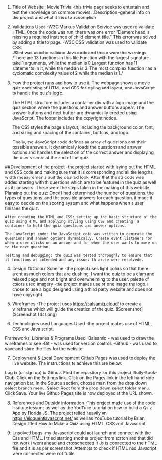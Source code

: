 1. Title of Website : Movie Trivia -this trivia page seeks to entertain and test the knowledge on common movies.
.Description -general info on the project and what it tries to accomplish

2. Validations Used
-W3C Markup Validation Service was used ro validate HTML.  Once the code was run, there was one error "Element head is missing a required instance of child element title."  This error was solved by adding a title to page.
-W3C CSS validation was used to validate CSS.  
JSlint was used to validate Java code and these were the warnings /There are 13 functions in this file.Function with the largest signature take 1 arguments, while the median is 0.Largest function has 11 statements in it, while the median is 3.
The most complex function has a cyclomatic complexity value of 2 while the median is 1./

3. How the project runs and how to use it. 
    The webpage shows a movie quiz consisting of HTML and CSS for styling and layout, and JavaScript to handle the quiz's logic.

    The HTML structure includes a container div with a logo image and the quiz section where the questions and answer buttons appear. The answer buttons and next button are dynamically created using JavaScript. The footer includes the copyright notice.

   The CSS styles the page's layout, including the background color, font, and sizing and spacing of the container, buttons, and logo.

    Finally, the JavaScript code defines an array of questions and their possible answers. It dynamically loads the questions and answer options and handles the selection of the correct answer and displaying the user's score at the end of the quiz.

##Development of the project -the project started with laying out the HTML and CSS code and making sure that it is corresponding and all the lengths width measurements suit the desired look. After that the JS code was added starting with th questions which are to be featured in the quiz as well as its answers. These were the steps taken in the  making of this website.
    Planning out the quiz: Once l had determined the number of questions, the types of questions, and the possible answers for each question. it made it easy to decide on the scoring system and what happens when a user finishes the quiz.

    After creating the HTML and CSS: setting up the basic structure of the quiz using HTML and applying styling using CSS and creating  a container to hold the quiz questions and answer options.

    The JavaScript code: the JavaScript code was written to generate the questions and answer options dynamically. Create event listeners for when a user clicks on an answer and for when the user wants to move on to the next question.

    Testing and debugging: the quiz was tested thoroughly to ensure that it functions as intended and any issues th arose were resolvede.

4. Design ##Colour Scheme -the project uses light colors so that there arent as much colors that are clushing. I want the quiz to be a clam and relaxed page and not bright and overwhelming to the user. palette of colors used
Imagery
-the project makes use of one image the logo. I chose to use a logo designed using a third party website and does not have copyright.

5. Wireframes
-The project uses https://balsamiq.cloud/ to create a wireframe which will guide the creation of the quiz. 
![Screenshot](Screenshot (44).png)

6. Technologies used
Languages Used
-the project makes use of HTML, CSS and Java script.

Frameworks, Libraries & Programs Used
-Balsamiq - was used to draw the wireframes to see -Git - was used for version control. -Github - was used to save and store the files for the website

7. Deployment & Local Development
Github Pages was used to deploy the live website. The instructions to achieve this are below:

Log in (or sign up) to Github.
Find the repository for this project, Bully-Book-Club.
Click on the Settings link.
Click on the Pages link in the left hand side navigation bar.
In the Source section, choose main from the drop down select branch menu. Select Root from the drop down select folder menu.
Click Save. Your live Github Pages site is now deployed at the URL shown.


8. References and Outside information -This project made use of the code institute lessons as well as the YouTube tutorial on how to build a Quiz App by Florida JS. 
The project relied heavily on https://eloquentjavascript.net/ as well as YouTube tutorial by Brian Design titled How to Make a Quiz using HTML, CSS and Javascript. 

9. Unsolved bugs
-my Javascript could not launch and connect with the Css and HTML. I tried starting another project from scrtch and that did not work l went ahead and crosschecked if Js is connected to the HTML file and it is as per screenshot. Attempts to check if HTML nad Javacript were connected were not futile. 